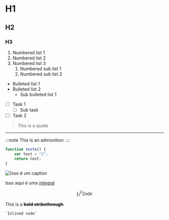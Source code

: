 

# H1

## H2

### H3

1. Numbered list 1
1. Numbered list 2
1. Numbered list 3
	1. Numbered sub list 1
	1. Numbered sub list 2

- Bulleted list 1
- Bulleted list 2
	- Sub bulleted list 1

- [ ] Task 1
	- [ ] Sub task
- [ ] Task 2

> This is a quote

___

:::note
This is an admonition.
:::

```JavaScript
function teste() {
	var test = "2";
	return test;
}
```

![Isso é um caption](https://s3-us-west-2.amazonaws.com/secure.notion-static.com/25fe4fff-0714-4dfc-92bf-add5292e9128/Untitled.png)

Isso aqui é uma [integral](https://www.youtube.com/)

$$
\int_1^2 2xdx
$$

This is a ~~**bold strikethrough**~~

	`Inlined code`


